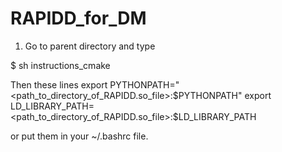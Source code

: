 # RAPIDD_for_DM

1) Go to parent directory and type 

$ sh instructions_cmake

Then these lines 
export PYTHONPATH="<path_to_directory_of_RAPIDD.so_file>:$PYTHONPATH"
export LD_LIBRARY_PATH=<path_to_directory_of_RAPIDD.so_file>:$LD_LIBRARY_PATH

or put them in your ~/.bashrc file.
